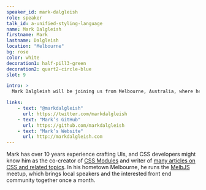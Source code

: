 ```yaml
---
speaker_id: mark-dalgleish
role: speaker
talk_id: a-unified-styling-language
name: Mark Dalgleish
firstname: Mark
lastname: Dalgleish
location: "Melbourne"
bg: rose
color: white
decoration1: half-pill3-green
decoration2: quart2-circle-blue
slot: 9

intro: >
  Mark Dalgleish will be joining us from Melbourne, Australia, where he currently leads DesignOps at SEEK.

links:
    - text: "@markdalgleish"
      url: https://twitter.com/markdalgleish
    - text: "Mark’s GitHub"
      url: https://github.com/markdalgleish
    - text: "Mark’s Website"
      url: http://markdalgleish.com
---
```


<p>
Mark has over 10 years experience crafting UIs, and CSS developers might know him as the co-creator of
<a href="https://github.com/css-modules/css-modules">CSS Modules</a> and writer of
<a href="https://medium.com/@markdalgleish">many articles on CSS and related topics</a>. In his hometown Melbourne,
he runs the <a href="http://melbjs.com/">MelbJS</a> meetup, which brings local speakers and the interested front end
community together once a month.
</p>
